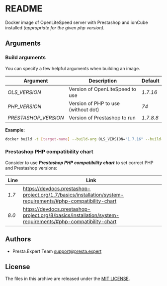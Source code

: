 # README

Docker image of OpenLiteSpeed server with Prestashop and ionCube installed _(appropriate for the given php version)._

## Arguments

### Build arguments
You can specify a few helpful arguments when building an image.

| **Argument**         | **Description**                     | **Default** |
|----------------------|-------------------------------------|-------------|
| _OLS_VERSION_        | Version of OpenLiteSpeed to use     | _1.7.16_    |
| _PHP_VERSION_        | Version of PHP to use (without dot) | _74_        |
| _PRESTASHOP_VERSION_ | Version of Prestashop to run        | _1.7.8.8_   |

**Example:**
```bash
docker build -t [target-name] --build-arg OLS_VERSION="1.7.16" --build-arg PHP_VERSION="81" src/
```

### Prestashop PHP compatibility chart

Consider to use **_Prestashop PHP compatibility chart_** to set correct PHP and Prestashop versions:

| **Line** | **Link**                                                                                                    |
|----------|-------------------------------------------------------------------------------------------------------------|
| _1.7_    | https://devdocs.prestashop-project.org/1.7/basics/installation/system-requirements/#php-compatibility-chart |
| _8.0_    | https://devdocs.prestashop-project.org/8/basics/installation/system-requirements/#php-compatibility-chart   |

## Authors

- Presta.Expert Team  <support@presta.expert>

## License

The files in this archive are released under the [MIT LICENSE](LICENSE).